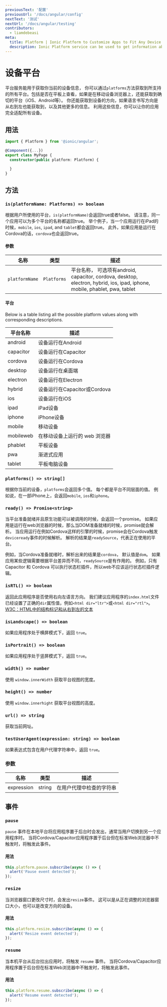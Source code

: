 ```yaml
---
previousText: '配置'
previousUrl: '/docs/angular/config'
nextText: '测试'
nextUrl: '/docs/angular/testing'
contributors:
  - liamdebeasi
meta:
  title: Platform | Ionic Platform to Customize Apps to Fit Any Device
  description: Ionic Platform service can be used to get information about your current device. With this information you can completely customize your app to fit any device.
---
```



# 设备平台

平台服务能用于获取你当前的设备信息， 你可以通过`platforms`方法获取到所支持的所有平台。包括是否在平板上查看，如果是在移动设备浏览器上，还能获取到确切的平台（iOS、Android等）。 你还能获取到设备的方向，如果语言书写方向是从右到左也能获取到，以及其他更多的信息。 利用这些信息，你可以让你的应用完全适配所有设备。

## 用法

```typescript
import { Platform } from '@ionic/angular';

@Component({...})
export class MyPage {
  constructor(public platform: Platform) {

  }
}
```

## 方法

### `is(platformName: Platforms) => boolean`

根据用户所使用的平台，`is(platformName)`会返回true或者false。 请注意，同一个应用可以为多个平台的名称都返回true。 举个例子，当一个应用运行在iPad的时候，`mobile`, `ios`, `ipad`, and `tablet`都会返回true。 此外，如果应用是运行在Cordova的话，`cordova`也会返回true。

#### 参数

| 名称             | 类型          | 描述                                                                                                                |
| -------------- | ----------- | ----------------------------------------------------------------------------------------------------------------- |
| `platformName` | `Platforms` | 平台名称， 可选项有android, capacitor, cordova, desktop, electron, hybrid, ios, ipad, iphone, mobile, phablet, pwa, tablet |

#### 平台

Below is a table listing all the possible platform values along with corresponding descriptions.

| 平台名称      | 描述                     |
| --------- | ---------------------- |
| android   | 设备运行在Android           |
| capacitor | 设备运行在Capacitor         |
| cordova   | 设备运行在Cordova           |
| desktop   | 设备运行在桌面端               |
| electron  | 设备运行在Electron          |
| hybrid    | 设备运行在Capacitor或Cordova |
| ios       | 设备运行在iOS               |
| ipad      | iPad设备                 |
| iphone    | iPhone设备               |
| mobile    | 移动设备                   |
| mobileweb | 在移动设备上运行的 web 浏览器      |
| phablet   | 平板设备                   |
| pwa       | 渐进式应用                  |
| tablet    | 平板电脑设备                 |

### `platforms() => string[]`

根据你当前的设备，`platforms`会返回多个值。 每个都是平台不同层面的值。 例如说，在一部iPhone上，会返回`mobile`, `ios`和`iphone`。

### `ready() => Promise<string>`

当平台准备就绪并且原生功能可以被调用的时候，会返回一个promise。 如果应用是运行在web浏览器的时候，那么当DOM准备就绪的时候，promise就会解析。 当应用运行在例如Cordova这样的引擎的时候，promise会在Cordova触发`deviceready`事件的时候解析。 解析的结果是`readySource`，代表正在使用的平台。

例如，当Cordova准备就绪时，解析出来的结果是`cordova`， 默认值是`dom`。 如果应用某些逻辑需要根据平台差异而不同，`readySource`是有作用的。 例如，只有Capacitor 和 Cordova 可以执行状态栏插件，所以web不应该运行状态栏插件逻辑。

### `isRTL() => boolean`

返回此应用程序是否使用右向左语言方向。 我们建议应用程序的`index.html`文件已经设置了正确的`dir`属性值，例如`<html dir="ltr">`或`<html dir="rtl">`。 [ W3C：HTML中的结构标记和从右到左的文本](http://www.w3.org/International/questions/qa-html-dir)

### `isLandscape() => boolean`

如果应用程序处于横屏模式下，返回 `true`。

### `isPortrait() => boolean`

如果应用程序处于竖屏模式下，返回 `true`。

### `width() => number`

使用 `window.innerWidth` 获取平台视图的宽度。

### `height() => number`

使用 `window.innerhight` 获取平台视图的高度。

### `url() => string`

获取当前网址。

### `testUserAgent(expression: string) => boolean`

如果表达式包含在用户代理字符串中，返回 `true`。

### 参数
| 名称         | 类型     | 描述           |
| ---------- | ------ | ------------ |
| expression | string | 在用户代理中检查的字符串 |

## 事件

### `pause`

`pause` 事件在本地平台将应用程序置于后台时会发出，通常当用户切换到另一个应用程序时。 当将Cordova/Capacitor应用程序置于后台但在标准Web浏览器中不触发时，将触发此事件。

#### 用法

```typescript
this.platform.pause.subscribe(async () => {
  alert('Pause event detected');
});
```

### `resize`

当浏览器窗口更改尺寸时，会发出`resize`事件。 这可以是从正在调整的浏览器窗口大小，也可以是改变方向的设备。

#### 用法

```typescript
this.platform.resize.subscribe(async () => {
  alert('Resize event detected');
});
```

### `resume`

当本机平台从后台拉出应用时，将触发 `resume` 事件。 当将Cordova/Capacitor应用程序置于后台但在标准Web浏览器中不触发时，将触发此事件。

#### 用法

```typescript
this.platform.resume.subscribe(async () => {
  alert('Resume event detected');
});
```
